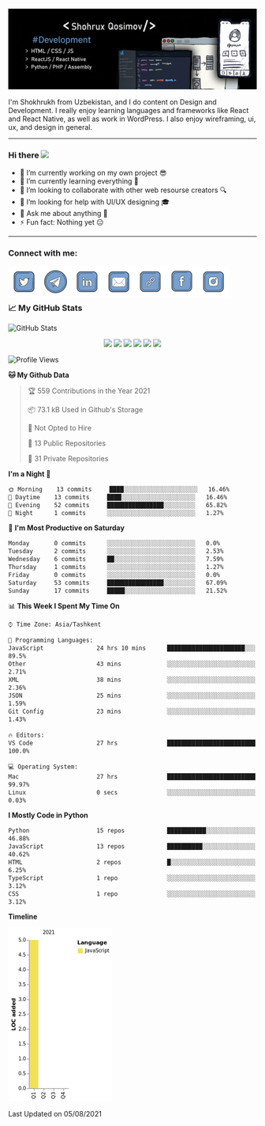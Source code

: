 ![Dev](https://github.com/shqosimov/shqosimov/blob/main/fork.jpg)

I'm Shokhrukh from Uzbekistan, and I do content on Design and Development. I really enjoy learning languages and frameworks like React and React Native, as well as work in WordPress. I also enjoy wireframing, ui, ux, and design in general.

<hr />

### Hi there <img src="https://media.giphy.com/media/hvRJCLFzcasrR4ia7z/giphy.gif" width="25px">

- 🔭 I’m currently working on my own project 😎
- 🌱 I’m currently learning everything 🤣
- 👯 I’m looking to collaborate with other web resourse creators 🔍
- 🤔 I’m looking for help with UI/UX designing 🎓
- 💬 Ask me about anything 👑
- ⚡ Fun fact: Nothing yet 😐

<hr />

### Connect with me:

[<img align="left" alt="shqosimov | Twitter"   width="64px" src="https://github.com/shqosimov/shqosimov/blob/main/plasticine/icons8-twitter-2048.png" />][twitter]
[<img align="left" alt="shqosimov | Telegram"  width="64px" src="https://github.com/shqosimov/shqosimov/blob/main/plasticine/icons8-telegram-app-2048.png" />][telegram]
[<img align="left" alt="shqosimov | LinkedIn"  width="64px" src="https://github.com/shqosimov/shqosimov/blob/main/plasticine/icons8-linkedin-2048.png" />][linkedin]
[<img align="left" alt="shqosimov | Email"     width="64px" src="https://github.com/shqosimov/shqosimov/blob/main/plasticine/icons8-mail-2048.png" />][email]
[<img align="left" alt="shqosimov | Website"   width="64px" src="https://github.com/shqosimov/shqosimov/blob/main/plasticine/icons8-link-100.png" />][website]
[<img align="left" alt="shqosimov | Instagram" width="64px" src="https://github.com/shqosimov/shqosimov/blob/main/plasticine/icons8-facebook-2048.png" />][facebook]
[<img align="left" alt="shqosimov | Instagram" width="64px" src="https://github.com/shqosimov/shqosimov/blob/main/plasticine/icons8-instagram-2048.png" />][instagram]

<br /><br /><br />

### 📈 My GitHub Stats

<img alt="GitHub Stats" src="https://github-readme-stats-shqosimov.vercel.app/api?username=shqosimov&theme=cobalt&show_icons=true&hide_border=true" />

<p align="center">
  <img src="https://i.giphy.com/media/LMt9638dO8dftAjtco/200.webp"       width="64" />
  <img src="https://media3.giphy.com/media/ln7z2eWriiQAllfVcn/200w.webp" width="64" />
  <img src="https://i.giphy.com/media/eNAsjO55tPbgaor7ma/200w.webp"      width="64" />
  <img src="https://i.giphy.com/media/VgGthkhUvGgOit7Y9i/200.webp"       width="64" />
  <img src="https://media.giphy.com/media/kdFc8fubgS31b8DsVu/giphy.gif"  width="64" />
  <img src="https://i.giphy.com/media/IdyAQJVN2kVPNUrojM/200.webp"       width="64" />
</p>

<!--START_SECTION:waka-->
![Profile Views](http://img.shields.io/badge/Profile%20Views-4-blue)

**🐱 My Github Data** 

> 🏆 559 Contributions in the Year 2021
 > 
> 📦 73.1 kB Used in Github's Storage 
 > 
> 🚫 Not Opted to Hire
 > 
> 📜 13 Public Repositories 
 > 
> 🔑 31 Private Repositories  
 > 
**I'm a Night 🦉** 

```text
🌞 Morning    13 commits     ████░░░░░░░░░░░░░░░░░░░░░   16.46% 
🌆 Daytime    13 commits     ████░░░░░░░░░░░░░░░░░░░░░   16.46% 
🌃 Evening    52 commits     ████████████████░░░░░░░░░   65.82% 
🌙 Night      1 commits      ░░░░░░░░░░░░░░░░░░░░░░░░░   1.27%

```
📅 **I'm Most Productive on Saturday** 

```text
Monday       0 commits      ░░░░░░░░░░░░░░░░░░░░░░░░░   0.0% 
Tuesday      2 commits      ░░░░░░░░░░░░░░░░░░░░░░░░░   2.53% 
Wednesday    6 commits      ██░░░░░░░░░░░░░░░░░░░░░░░   7.59% 
Thursday     1 commits      ░░░░░░░░░░░░░░░░░░░░░░░░░   1.27% 
Friday       0 commits      ░░░░░░░░░░░░░░░░░░░░░░░░░   0.0% 
Saturday     53 commits     ████████████████░░░░░░░░░   67.09% 
Sunday       17 commits     █████░░░░░░░░░░░░░░░░░░░░   21.52%

```


📊 **This Week I Spent My Time On** 

```text
⌚︎ Time Zone: Asia/Tashkent

💬 Programming Languages: 
JavaScript               24 hrs 10 mins      ██████████████████████░░░   89.5% 
Other                    43 mins             ░░░░░░░░░░░░░░░░░░░░░░░░░   2.71% 
XML                      38 mins             ░░░░░░░░░░░░░░░░░░░░░░░░░   2.36% 
JSON                     25 mins             ░░░░░░░░░░░░░░░░░░░░░░░░░   1.59% 
Git Config               23 mins             ░░░░░░░░░░░░░░░░░░░░░░░░░   1.43%

🔥 Editors: 
VS Code                  27 hrs              █████████████████████████   100.0%

💻 Operating System: 
Mac                      27 hrs              █████████████████████████   99.97% 
Linux                    0 secs              ░░░░░░░░░░░░░░░░░░░░░░░░░   0.03%

```

**I Mostly Code in Python** 

```text
Python                   15 repos            ███████████░░░░░░░░░░░░░░   46.88% 
JavaScript               13 repos            ██████████░░░░░░░░░░░░░░░   40.62% 
HTML                     2 repos             █░░░░░░░░░░░░░░░░░░░░░░░░   6.25% 
TypeScript               1 repo              ░░░░░░░░░░░░░░░░░░░░░░░░░   3.12% 
CSS                      1 repo              ░░░░░░░░░░░░░░░░░░░░░░░░░   3.12%

```


**Timeline**

![Chart not found](https://raw.githubusercontent.com/shqosimov/shqosimov/main/charts/bar_graph.png) 


 Last Updated on 05/08/2021
<!--END_SECTION:waka-->

[twitter]: https://twitter.com/shqosimov
[telegram]: https://t.me/shqosimov
[linkedin]: https://linkedin.com/in/shqosimov
[email]: mailto:shqosimov@webhook.uz
[website]: https://webhook.uz
[facebook]: https://fb.me/mark5.inc
[instagram]: https://instagram.com/mark5.inc
